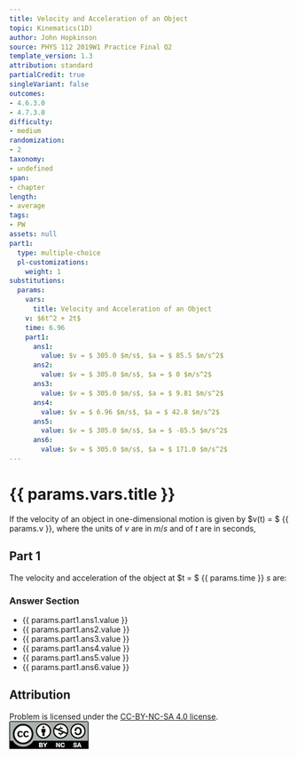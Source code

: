 ```yaml
---
title: Velocity and Acceleration of an Object
topic: Kinematics(1D)
author: John Hopkinson
source: PHYS 112 2019W1 Practice Final Q2
template_version: 1.3
attribution: standard
partialCredit: true
singleVariant: false
outcomes:
- 4.6.3.0
- 4.7.3.0
difficulty:
- medium
randomization:
- 2
taxonomy:
- undefined
span:
- chapter
length:
- average
tags:
- PW
assets: null
part1:
  type: multiple-choice
  pl-customizations:
    weight: 1
substitutions:
  params:
    vars:
      title: Velocity and Acceleration of an Object
    v: $6t^2 + 2t$
    time: 6.96
    part1:
      ans1:
        value: $v = $ 305.0 $m/s$, $a = $ 85.5 $m/s^2$
      ans2:
        value: $v = $ 305.0 $m/s$, $a = $ 0 $m/s^2$
      ans3:
        value: $v = $ 305.0 $m/s$, $a = $ 9.81 $m/s^2$
      ans4:
        value: $v = $ 6.96 $m/s$, $a = $ 42.8 $m/s^2$
      ans5:
        value: $v = $ 305.0 $m/s$, $a = $ -85.5 $m/s^2$
      ans6:
        value: $v = $ 305.0 $m/s$, $a = $ 171.0 $m/s^2$
---
```

# {{ params.vars.title }}
If the velocity of an object in one-dimensional motion is given by $v(t) = $ {{ params.v }}, where the units of $v$ are in $m/s$ and of $t$ are in seconds,

## Part 1

The velocity and acceleration of the object at $t = $ {{ params.time }} $s$ are:

### Answer Section

- {{ params.part1.ans1.value }}
- {{ params.part1.ans2.value }}
- {{ params.part1.ans3.value }}
- {{ params.part1.ans4.value }}
- {{ params.part1.ans5.value }}
- {{ params.part1.ans6.value }}

## Attribution

Problem is licensed under the [CC-BY-NC-SA 4.0 license](https://creativecommons.org/licenses/by-nc-sa/4.0/).<br> ![The Creative Commons 4.0 license requiring attribution-BY, non-commercial-NC, and share-alike-SA license.](https://raw.githubusercontent.com/firasm/bits/master/by-nc-sa.png)